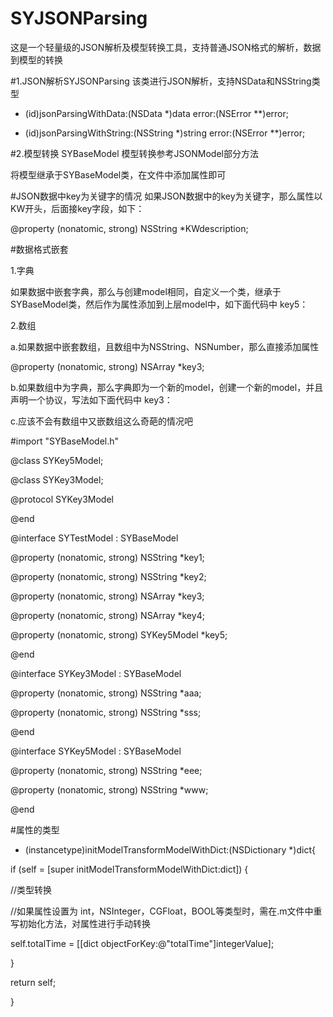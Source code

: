 # SYJSONParsing
这是一个轻量级的JSON解析及模型转换工具，支持普通JSON格式的解析，数据到模型的转换

#1.JSON解析SYJSONParsing
该类进行JSON解析，支持NSData和NSString类型

+ (id)jsonParsingWithData:(NSData *)data error:(NSError **)error;

+ (id)jsonParsingWithString:(NSString *)string error:(NSError **)error;


#2.模型转换 SYBaseModel
模型转换参考JSONModel部分方法

将模型继承于SYBaseModel类，在文件中添加属性即可

#JSON数据中key为关键字的情况
如果JSON数据中的key为关键字，那么属性以KW开头，后面接key字段，如下：

@property (nonatomic, strong) NSString *KWdescription;

#数据格式嵌套

1.字典

如果数据中嵌套字典，那么与创建model相同，自定义一个类，继承于SYBaseModel类，然后作为属性添加到上层model中，如下面代码中 key5：

2.数组

a.如果数据中嵌套数组，且数组中为NSString、NSNumber，那么直接添加属性 

@property (nonatomic, strong) NSArray *key3;

b.如果数组中为字典，那么字典即为一个新的model，创建一个新的model，并且声明一个协议，写法如下面代码中 key3：

c.应该不会有数组中又嵌数组这么奇葩的情况吧


#import "SYBaseModel.h"

@class SYKey5Model;

@class SYKey3Model;

@protocol SYKey3Model <NSObject>

@end

@interface SYTestModel : SYBaseModel

@property (nonatomic, strong) NSString *key1;

@property (nonatomic, strong) NSString *key2;

@property (nonatomic, strong) NSArray <SYKey3Model>*key3;

@property (nonatomic, strong) NSArray *key4;

@property (nonatomic, strong) SYKey5Model *key5;

@end

@interface SYKey3Model : SYBaseModel

@property (nonatomic, strong) NSString *aaa;

@property (nonatomic, strong) NSString *sss;

@end

@interface SYKey5Model : SYBaseModel

@property (nonatomic,  strong) NSString *eee;

@property (nonatomic, strong) NSString *www;

@end




#属性的类型

- (instancetype)initModelTransformModelWithDict:(NSDictionary *)dict{

if (self = [super initModelTransformModelWithDict:dict]) {

//类型转换

//如果属性设置为 int，NSInteger，CGFloat，BOOL等类型时，需在.m文件中重写初始化方法，对属性进行手动转换

self.totalTime = [[dict objectForKey:@"totalTime"]integerValue];

}

return self;

}

 